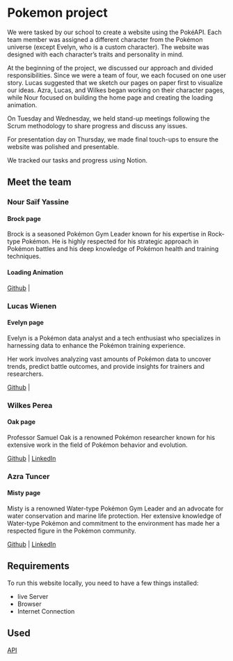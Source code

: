 # Pokemon project

We were tasked by our school to create a website using the PokéAPI. Each team member was assigned a different character from the Pokémon universe (except Evelyn, who is a custom character). The website was designed with each character’s traits and personality in mind.

At the beginning of the project, we discussed our approach and divided responsibilities. Since we were a team of four, we each focused on one user story. Lucas suggested that we sketch our pages on paper first to visualize our ideas. Azra, Lucas, and Wilkes began working on their character pages, while Nour focused on building the home page and creating the loading animation.

On Tuesday and Wednesday, we held stand-up meetings following the Scrum methodology to share progress and discuss any issues.

For presentation day on Thursday, we made final touch-ups to ensure the website was polished and presentable.

We tracked our tasks and progress using Notion.

## Meet the team

### Nour Saïf Yassine

#### Brock page

Brock is a seasoned Pokémon Gym Leader known for his expertise in Rock-type Pokémon. He is highly respected for his strategic approach in Pokémon battles and his deep knowledge of Pokémon health and training techniques.

#### Loading Animation

[Github](https://github.com/NSYCoding) | 

### Lucas Wienen

#### Evelyn page

Evelyn is a Pokémon data analyst and a tech enthusiast who specializes in harnessing data to enhance the Pokémon training experience. 

Her work involves analyzing vast amounts of Pokémon data to uncover trends, predict battle outcomes, and provide insights for trainers and researchers.

[Github](https://github.com/LABA-LUCAS) | 

### Wilkes Perea

#### Oak page

Professor Samuel Oak is a renowned Pokémon researcher known for his extensive work in the field of Pokémon behavior and evolution.

[Github](https://github.com/Queen018) | [LinkedIn](https://www.linkedin.com/in/wilkes-perea-5a9531353/)

### Azra Tuncer

#### Misty page

Misty is a renowned Water-type Pokémon Gym Leader and an advocate for water conservation and marine life protection. Her extensive knowledge of Water-type Pokémon and commitment to the environment has made her a respected figure in the Pokémon community.

[Github](https://github.com/Azraatnr) | [LinkedIn](https://www.linkedin.com/in/azra-tuncer-022b70237/)

## Requirements

To run this website locally, you need to have a few things installed:

-   live Server
-   Browser
-   Internet Connection

## Used

[API](https://pokeapi.co/)
